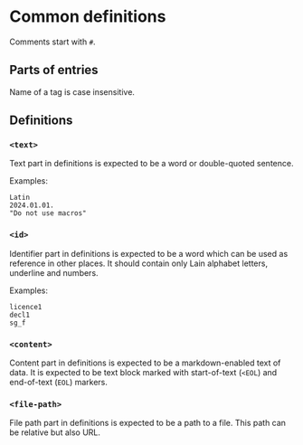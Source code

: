 # Common definitions

Comments start with `#`.

## Parts of entries

Name of a tag is case insensitive.

## Definitions

### `<text>`

Text part in definitions is expected to be a word or double-quoted sentence.

Examples:
```
Latin
2024.01.01.
"Do not use macros"
```

### `<id>`

Identifier part in definitions is expected to be a word which can be used as
reference in other places. It should contain only Lain alphabet letters,
underline and numbers.

Examples:
```
licence1
decl1
sg_f
```

### `<content>`

Content part in definitions is expected to be a markdown-enabled text of data.
It is expected to be text block marked with start-of-text (`<EOL`) and
end-of-text (`EOL`) markers.

### `<file-path>`

File path part in definitions is expected to be a path to a file. This path can
be relative but also URL.
